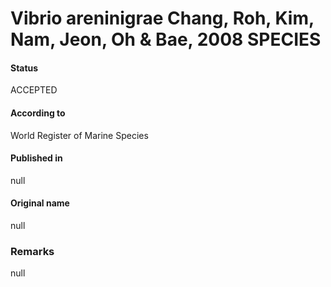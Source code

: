 Vibrio areninigrae Chang, Roh, Kim, Nam, Jeon, Oh & Bae, 2008 SPECIES
=======

#### Status
ACCEPTED

#### According to
World Register of Marine Species

#### Published in
null

#### Original name
null

### Remarks
null